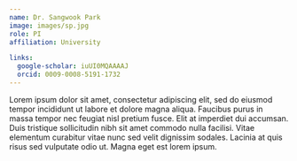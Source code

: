 ```yaml
---
name: Dr. Sangwook Park
image: images/sp.jpg
role: PI
affiliation: University

links:
  google-scholar: iuUI0MQAAAAJ
  orcid: 0009-0008-5191-1732
---
```


Lorem ipsum dolor sit amet, consectetur adipiscing elit, sed do eiusmod tempor incididunt ut labore et dolore magna aliqua.
Faucibus purus in massa tempor nec feugiat nisl pretium fusce.
Elit at imperdiet dui accumsan.
Duis tristique sollicitudin nibh sit amet commodo nulla facilisi.
Vitae elementum curabitur vitae nunc sed velit dignissim sodales.
Lacinia at quis risus sed vulputate odio ut.
Magna eget est lorem ipsum.
